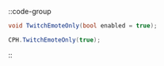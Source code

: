 ::code-group
  ```csharp [Method]
  void TwitchEmoteOnly(bool enabled = true);
  ```
  ```csharp [Example]
  CPH.TwitchEmoteOnly(true);
  ```
::